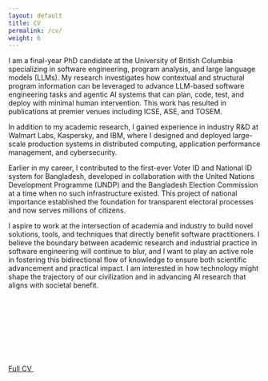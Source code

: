 ```yaml
---
layout: default
title: CV
permalink: /cv/
weight: 6
---
```

I am a final-year PhD candidate at the University of British Columbia specializing in software engineering, program analysis, and large language models (LLMs). My research investigates how contextual and structural program information can be leveraged to advance LLM-based software engineering tasks and agentic AI systems that can plan, code, test, and deploy with minimal human intervention. This work has resulted in publications at premier venues including ICSE, ASE, and TOSEM.

In addition to my academic research, I gained experience in industry R&D at Walmart Labs, Kaspersky, and IBM, where I designed and deployed large-scale production systems in distributed computing, application performance management, and cybersecurity. 

Earlier in my career, I contributed to the first-ever Voter ID and National ID system for Bangladesh, developed in collaboration with the United Nations Development Programme (UNDP) and the Bangladesh Election Commission at a time when no such infrastructure existed. This project of national importance established the foundation for transparent electoral processes and now serves millions of citizens.

I aspire to work at the intersection of academia and industry to build novel solutions, tools, and techniques that directly benefit software practitioners. I believe the boundary between academic research and industrial practice in software engineering will continue to blur, and I want to play an active role in fostering this bidirectional flow of knowledge to ensure both scientific advancement and practical impact. I am interested in how technology might shape the trajectory of our civilization and in advancing AI research that aligns with societal benefit.

<a href="/resources/docs/resume_nashid.pdf" target="_blank">
        Full CV <span class="icon"><svg><use xlink:href="#icon-pdf"/></svg></span>
</a>
